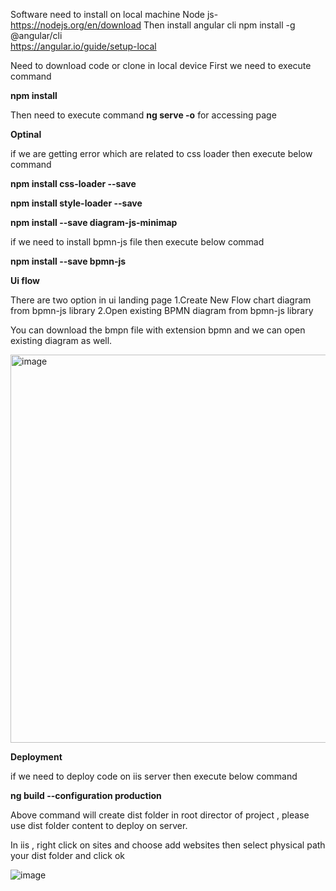 Software need to install on local machine
Node js- https://nodejs.org/en/download
Then install angular cli
npm install -g @angular/cli  
https://angular.io/guide/setup-local


Need to download code or clone in local device
First we need to execute command

**npm install**

Then need to execute command **ng serve -o** for accessing page

**Optinal**

if we are getting error which are related to css loader then execute below command 

**npm install css-loader --save**

**npm install style-loader --save**

**npm install --save diagram-js-minimap**

if we need to install bpmn-js file then execute below commad

**npm install --save bpmn-js**

**Ui flow**

There are two option in ui landing page 
1.Create New Flow chart diagram from bpmn-js library
2.Open existing BPMN diagram from bpmn-js library

You can download the bmpn file with extension bpmn and we can open existing diagram as well.

<img width="621" alt="image" src="https://github.com/imaginatexr/conditionalprocedurediagram/assets/149040365/ca598587-8143-4f38-a35f-7138585b5a29">

**Deployment**

if we need to deploy code on iis server then execute below command

**ng build --configuration production**

Above command will create dist folder in root director of project , please use dist folder content to deploy on server.

In iis , right click on sites and choose add websites then select physical path your dist folder and click ok

![image](https://github.com/imaginatexr/conditionalprocedurediagram/assets/149040365/8e2e6a23-25f2-45fe-b539-15fe76b8505b)



